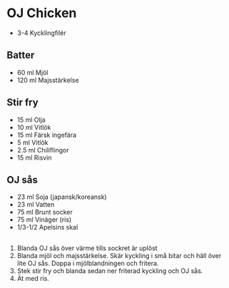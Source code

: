 # OJ Chicken

* 3-4 Kycklingfilér

## Batter
* 60 ml Mjöl
* 120 ml Majsstärkelse

## Stir fry
* 15 ml Olja
* 10 ml Vitlök
* 15 ml Färsk ingefära
* 5 ml Vitlök
* 2.5 ml Chiliflingor
* 15 ml Risvin

## OJ sås
* 23 ml Soja (japansk/koreansk)
* 23 ml Vatten
* 75 ml Brunt socker
* 75 ml Vinäger (ris)
* 1/3-1/2 Apelsins skal

## 
1. Blanda OJ sås över värme tills sockret är uplöst
1. Blanda mjöl och majsstärkelse. Skär kyckling i små bitar och häll över lite OJ sås. Doppa i mjölblandningen och fritera.
1. Stek stir fry och blanda sedan ner friterad kyckling och OJ sås.
1. Ät med ris.
